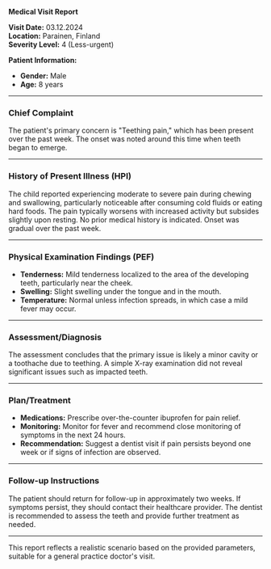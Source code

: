 

**Medical Visit Report**

**Visit Date:** 03.12.2024  
**Location:** Parainen, Finland  
**Severity Level:** 4 (Less-urgent)  

**Patient Information:**  
- **Gender:** Male  
- **Age:** 8 years  

---

### **Chief Complaint**
The patient's primary concern is "Teething pain," which has been present over the past week. The onset was noted around this time when teeth began to emerge.

---

### **History of Present Illness (HPI)**
The child reported experiencing moderate to severe pain during chewing and swallowing, particularly noticeable after consuming cold fluids or eating hard foods. The pain typically worsens with increased activity but subsides slightly upon resting. No prior medical history is indicated. Onset was gradual over the past week.

---

### **Physical Examination Findings (PEF)**
- **Tenderness:** Mild tenderness localized to the area of the developing teeth, particularly near the cheek.
- **Swelling:** Slight swelling under the tongue and in the mouth.
- **Temperature:** Normal unless infection spreads, in which case a mild fever may occur.

---

### **Assessment/Diagnosis**
The assessment concludes that the primary issue is likely a minor cavity or a toothache due to teething. A simple X-ray examination did not reveal significant issues such as impacted teeth.

---

### **Plan/Treatment**
- **Medications:** Prescribe over-the-counter ibuprofen for pain relief.
- **Monitoring:** Monitor for fever and recommend close monitoring of symptoms in the next 24 hours.
- **Recommendation:** Suggest a dentist visit if pain persists beyond one week or if signs of infection are observed.

---

### **Follow-up Instructions**
The patient should return for follow-up in approximately two weeks. If symptoms persist, they should contact their healthcare provider. The dentist is recommended to assess the teeth and provide further treatment as needed.

--- 

This report reflects a realistic scenario based on the provided parameters, suitable for a general practice doctor's visit.
